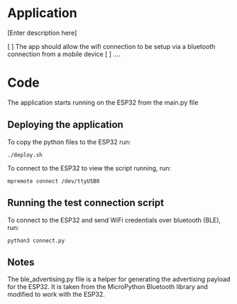 # Application

[Enter description here]

[ ] The app should allow the wifi connection to be setup via a bluetooth connection from a mobile device
[ ] ....

# Code

The application starts running on the ESP32 from the main.py file

## Deploying the application

To copy the python files to the ESP32 run:
```
./deploy.sh
```

To connect to the ESP32 to view the script running, run:
```
mpremote connect /dev/ttyUSB0 
```

## Running the test connection script

To connect to the ESP32 and send WiFi credentials over bluetooth (BLE), run:
```
python3 connect.py
```


## Notes

The ble_advertising.py file is a helper for generating the advertising payload for the ESP32.  It is taken from the MicroPython Bluetooth library and modified to work with the ESP32.
